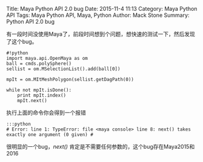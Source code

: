 Title: Maya Python API 2.0 bug
Date: 2015-11-4 11:13
Category: Maya Python API
Tags: Maya Python API, Maya, Python
Author: Mack Stone
Summary: Python API 2.0 bug

有一段时间没使用Maya了，前段时间想到个问题，想快速的测试一下，然后发现了这个bug。

    #!python
    import maya.api.OpenMaya as om
    ball = cmds.polySphere()
    sellist = om.MSelectionList().add(ball[0])
    
    mpIt = om.MItMeshPolygon(sellist.getDagPath(0))
    
    while not mpIt.isDone():
        print mpIt.index()
        mpIt.next()

执行上面的命令你会得到一个报错

    :::python
    # Error: line 1: TypeError: file <maya console> line 8: next() takes exactly one argument (0 given) #

很明显的一个bug，*next()* 肯定是不需要任何参数的，这个bug存在Maya2015和2016